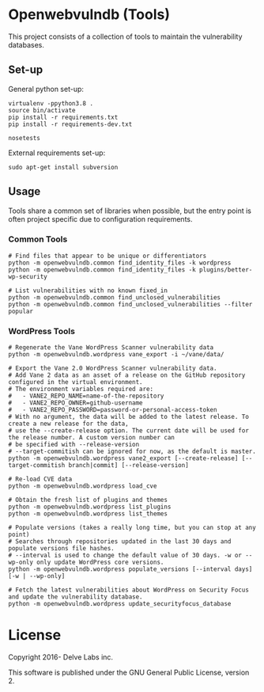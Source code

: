 # Openwebvulndb (Tools)

This project consists of a collection of tools to maintain the vulnerability
databases.


## Set-up

General python set-up:

```
virtualenv -ppython3.8 .
source bin/activate
pip install -r requirements.txt
pip install -r requirements-dev.txt

nosetests
```

External requirements set-up:

```
sudo apt-get install subversion
```

## Usage

Tools share a common set of libraries when possible, but the entry point is
often project specific due to configuration requirements.

### Common Tools

```
# Find files that appear to be unique or differentiators
python -m openwebvulndb.common find_identity_files -k wordpress
python -m openwebvulndb.common find_identity_files -k plugins/better-wp-security

# List vulnerabilities with no known fixed_in
python -m openwebvulndb.common find_unclosed_vulnerabilities
python -m openwebvulndb.common find_unclosed_vulnerabilities --filter popular
```

### WordPress Tools

```
# Regenerate the Vane WordPress Scanner vulnerability data
python -m openwebvulndb.wordpress vane_export -i ~/vane/data/

# Export the Vane 2.0 WordPress Scanner vulnerability data.
# Add Vane 2 data as an asset of a release on the GitHub repository configured in the virtual environment.
# The environment variables required are:
#   - VANE2_REPO_NAME=name-of-the-repository
#   - VANE2_REPO_OWNER=github-username
#   - VANE2_REPO_PASSWORD=password-or-personal-access-token
# With no argument, the data will be added to the latest release. To create a new release for the data,
# use the --create-release option. The current date will be used for the release number. A custom version number can
# be specified with --release-version
# --target-commitish can be ignored for now, as the default is master.
python -m openwebvulndb.wordpress vane2_export [--create-release] [--target-commitish branch|commit] [--release-version]

# Re-load CVE data
python -m openwebvulndb.wordpress load_cve

# Obtain the fresh list of plugins and themes
python -m openwebvulndb.wordpress list_plugins
python -m openwebvulndb.wordpress list_themes

# Populate versions (takes a really long time, but you can stop at any point)
# Searches through repositories updated in the last 30 days and populate versions file hashes.
# --interval is used to change the default value of 30 days. -w or --wp-only only update WordPress core versions.
python -m openwebvulndb.wordpress populate_versions [--interval days] [-w | --wp-only]

# Fetch the latest vulnerabilities about WordPress on Security Focus and update the vulnerability database.
python -m openwebvulndb.wordpress update_securityfocus_database
```

# License

Copyright 2016- Delve Labs inc.

This software is published under the GNU General Public License, version 2.
